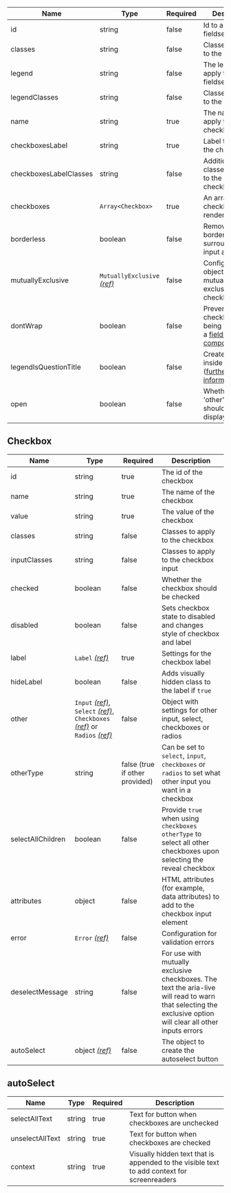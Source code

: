| Name                   | Type                                                          | Required | Description                                                                                                 |
| ---------------------- | ------------------------------------------------------------- | -------- | ----------------------------------------------------------------------------------------------------------- |
| id                     | string                                                        | false    | Id to apply to the fieldset                                                                                 |
| classes                | string                                                        | false    | Classes to apply to the fieldset                                                                            |
| legend                 | string                                                        | false    | The legend to apply to the fieldset                                                                         |
| legendClasses          | string                                                        | false    | Classes to apply to the legend                                                                              |
| name                   | string                                                        | true     | The name to apply to the checkboxes                                                                         |
| checkboxesLabel        | string                                                        | true     | Label to apply to the checkboxes                                                                            |
| checkboxesLabelClasses | string                                                        | false    | Additional classes to apply to the checkboxesLabel                                                          |
| checkboxes             | `Array<Checkbox>`                                             | true     | An array of checkboxes to render                                                                            |
| borderless             | boolean                                                       | false    | Removes the border surrounding the input and label                                                          |
| mutuallyExclusive      | `MutuallyExclusive` [_(ref)_](/components/mutually-exclusive) | false    | Configuration object if this is a mutually exclusive checkbox list                                          |
| dontWrap               | boolean                                                       | false    | Prevents the checkboxes from being wrapped in a [fieldset component](/components/fieldset)                  |
| legendIsQuestionTitle  | boolean                                                       | false    | Creates a `h1` inside the legend ([further information](/components/fieldset#legend-as-pagequestion-title)) |
| open                   | boolean                                                       | false    | Whether the 'other' input should be displayed                                                               |

## Checkbox

| Name              | Type                                                                                                                                                                   | Required                       | Description                                                                                                                                                 |
| ----------------- | ---------------------------------------------------------------------------------------------------------------------------------------------------------------------- | ------------------------------ | ----------------------------------------------------------------------------------------------------------------------------------------------------------- |
| id                | string                                                                                                                                                                 | true                           | The id of the checkbox                                                                                                                                      |
| name              | string                                                                                                                                                                 | true                           | The name of the checkbox                                                                                                                                    |
| value             | string                                                                                                                                                                 | true                           | The value of the checkbox                                                                                                                                   |
| classes           | string                                                                                                                                                                 | false                          | Classes to apply to the checkbox                                                                                                                            |
| inputClasses      | string                                                                                                                                                                 | false                          | Classes to apply to the checkbox input                                                                                                                      |
| checked           | boolean                                                                                                                                                                | false                          | Whether the checkbox should be checked                                                                                                                      |
| disabled          | boolean                                                                                                                                                                | false                          | Sets checkbox state to disabled and changes style of checkbox and label                                                                                     |
| label             | `Label` [_(ref)_](/components/label)                                                                                                                                   | true                           | Settings for the checkbox label                                                                                                                             |
| hideLabel         | boolean                                                                                                                                                                | false                          | Adds visually hidden class to the label if `true`                                                                                                           |
| other             | `Input` [_(ref)_](/components/input), `Select` [_(ref)_](/components/select), `Checkboxes` [_(ref)_](/components/checkboxes) or `Radios` [_(ref)_](/components/radios) | false                          | Object with settings for other input, select, checkboxes or radios                                                                                          |
| otherType         | string                                                                                                                                                                 | false (true if other provided) | Can be set to `select`, `input`, `checkboxes` or `radios` to set what other input you want in a checkbox                                                    |
| selectAllChildren | boolean                                                                                                                                                                | false                          | Provide `true` when using `checkboxes` `otherType` to select all other checkboxes upon selecting the reveal checkbox                                        |
| attributes        | object                                                                                                                                                                 | false                          | HTML attributes (for example, data attributes) to add to the checkbox input element                                                                         |
| error             | `Error` [_(ref)_](/components/error)                                                                                                                                   | false                          | Configuration for validation errors                                                                                                                         |
| deselectMessage   | string                                                                                                                                                                 | false                          | For use with mutually exclusive checkboxes. The text the aria-live will read to warn that selecting the exclusive option will clear all other inputs errors |
| autoSelect        | object [_(ref)_](#autoselect)                                                                                                                                          | false                          | The object to create the autoselect button                                                                                                                  |

## autoSelect

| Name            | Type   | Required | Description                                                                                |
| --------------- | ------ | -------- | ------------------------------------------------------------------------------------------ |
| selectAllText   | string | true     | Text for button when checkboxes are unchecked                                              |
| unselectAllText | string | true     | Text for button when checkboxes are checked                                                |
| context         | string | true     | Visually hidden text that is appended to the visible text to add context for screenreaders |
